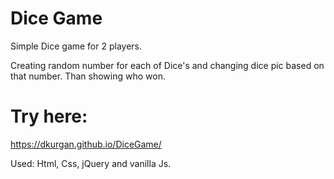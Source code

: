 # Dice Game
Simple Dice game for 2 players. 

Creating random number for each of Dice's and changing dice pic based on that number.
Than showing who won.

# Try here:  
https://dkurgan.github.io/DiceGame/

Used: Html, Css, jQuery and vanilla Js. 
